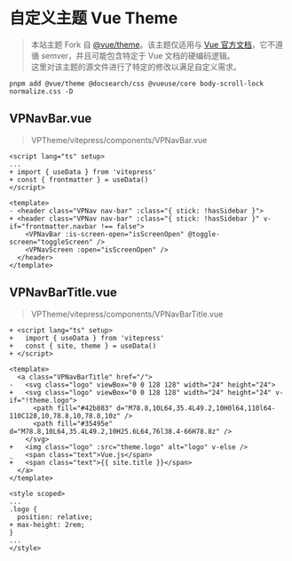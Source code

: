 # 自定义主题 Vue Theme

> 本站主题 Fork 自 [@vue/theme](https://github.com/vuejs/theme/)。该主题仅适用与 [Vue 官方文档](staging-cn.vuejs.org)，它不遵循 semver，并且可能包含特定于 Vue 文档的硬编码逻辑。<br/>
> 这里对该主题的源文件进行了特定的修改以满足自定义需求。

```
pnpm add @vue/theme @docsearch/css @vueuse/core body-scroll-lock normalize.css -D
```

## VPNavBar.vue

> VPTheme/vitepress/components/VPNavBar.vue

```vue {3,4,8,9}
<script lang="ts" setup>
...
+ import { useData } from 'vitepress'
+ const { frontmatter } = useData()
</script>

<template>
- <header class="VPNav nav-bar" :class="{ stick: !hasSidebar }">
+ <header class="VPNav nav-bar" :class="{ stick: !hasSidebar }" v-if="frontmatter.navbar !== false">
    <VPNavBar :is-screen-open="isScreenOpen" @toggle-screen="toggleScreen" />
    <VPNavScreen :open="isScreenOpen" />
  </header>
</template>
```

## VPNavBarTitle.vue

> VPTheme/vitepress/components/VPNavBarTitle.vue

```vue {1-4,8,9,13-15,23}
+ <script lang="ts" setup>
+   import { useData } from 'vitepress'
+   const { site, theme } = useData()
+ </script>

<template>
  <a class="VPNavBarTitle" href="/">
-   <svg class="logo" viewBox="0 0 128 128" width="24" height="24">
+   <svg class="logo" viewBox="0 0 128 128" width="24" height="24" v-if="!theme.logo">
      <path fill="#42b883" d="M78.8,10L64,35.4L49.2,10H0l64,110l64-110C128,10,78.8,10,78.8,10z" />
      <path fill="#35495e" d="M78.8,10L64,35.4L49.2,10H25.6L64,76l38.4-66H78.8z" />
    </svg>
+   <img class="logo" :src="theme.logo" alt="logo" v-else />
_   <span class="text">Vue.js</span>
+   <span class="text">{{ site.title }}</span>
  </a>
</template>

<style scoped>
...
.logo {
  position: relative;
+ max-height: 2rem;
}
...
</style>
```
